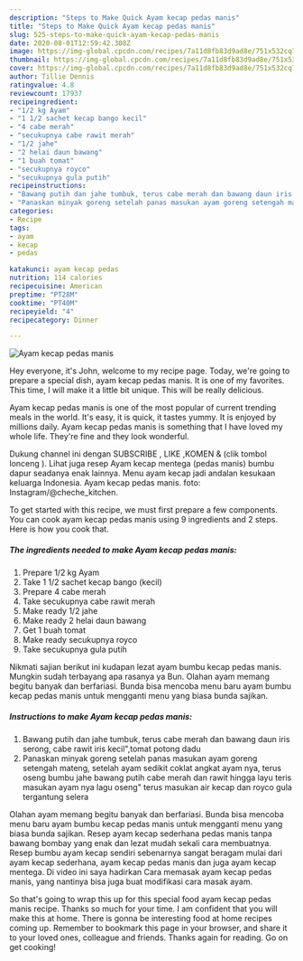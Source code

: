 ```yaml
---
description: "Steps to Make Quick Ayam kecap pedas manis"
title: "Steps to Make Quick Ayam kecap pedas manis"
slug: 525-steps-to-make-quick-ayam-kecap-pedas-manis
date: 2020-08-01T12:59:42.308Z
image: https://img-global.cpcdn.com/recipes/7a11d8fb83d9ad8e/751x532cq70/ayam-kecap-pedas-manis-foto-resep-utama.jpg
thumbnail: https://img-global.cpcdn.com/recipes/7a11d8fb83d9ad8e/751x532cq70/ayam-kecap-pedas-manis-foto-resep-utama.jpg
cover: https://img-global.cpcdn.com/recipes/7a11d8fb83d9ad8e/751x532cq70/ayam-kecap-pedas-manis-foto-resep-utama.jpg
author: Tillie Dennis
ratingvalue: 4.8
reviewcount: 17937
recipeingredient:
- "1/2 kg Ayam"
- "1 1/2 sachet kecap bango kecil"
- "4 cabe merah"
- "secukupnya cabe rawit merah"
- "1/2 jahe"
- "2 helai daun bawang"
- "1 buah tomat"
- "secukupnya royco"
- "secukupnya gula putih"
recipeinstructions:
- "Bawang putih dan jahe tumbuk, terus cabe merah dan bawang daun iris serong, cabe rawit iris kecil&#34;,tomat potong dadu"
- "Panaskan minyak goreng setelah panas masukan ayam goreng setengah mateng, setelah ayam sedikit coklat angkat ayam nya, terus oseng bumbu jahe bawang putih cabe merah dan rawit hingga layu teris masukan ayam nya lagu oseng&#34; terus masukan air kecap dan royco gula tergantung selera"
categories:
- Recipe
tags:
- ayam
- kecap
- pedas

katakunci: ayam kecap pedas 
nutrition: 114 calories
recipecuisine: American
preptime: "PT28M"
cooktime: "PT40M"
recipeyield: "4"
recipecategory: Dinner

---
```



![Ayam kecap pedas manis](https://img-global.cpcdn.com/recipes/7a11d8fb83d9ad8e/751x532cq70/ayam-kecap-pedas-manis-foto-resep-utama.jpg)

Hey everyone, it's John, welcome to my recipe page. Today, we're going to prepare a special dish, ayam kecap pedas manis. It is one of my favorites. This time, I will make it a little bit unique. This will be really delicious.

Ayam kecap pedas manis is one of the most popular of current trending meals in the world. It's easy, it is quick, it tastes yummy. It is enjoyed by millions daily. Ayam kecap pedas manis is something that I have loved my whole life. They're fine and they look wonderful.

Dukung channel ini dengan SUBSCRIBE , LIKE ,KOMEN &amp; (clik tombol lonceng ). Lihat juga resep Ayam kecap mentega (pedas manis) bumbu dapur seadanya enak lainnya. Menu ayam kecap jadi andalan kesukaan keluarga Indonesia. Ayam kecap pedas manis. foto: Instagram/@cheche_kitchen.


To get started with this recipe, we must first prepare a few components. You can cook ayam kecap pedas manis using 9 ingredients and 2 steps. Here is how you cook that.

<!--inarticleads1-->

##### The ingredients needed to make Ayam kecap pedas manis:

1. Prepare 1/2 kg Ayam
1. Take 1 1/2 sachet kecap bango (kecil)
1. Prepare 4 cabe merah
1. Take secukupnya cabe rawit merah
1. Make ready 1/2 jahe
1. Make ready 2 helai daun bawang
1. Get 1 buah tomat
1. Make ready secukupnya royco
1. Take secukupnya gula putih


Nikmati sajian berikut ini kudapan lezat ayam bumbu kecap pedas manis. Mungkin sudah terbayang apa rasanya ya Bun. Olahan ayam memang begitu banyak dan berfariasi. Bunda bisa mencoba menu baru ayam bumbu kecap pedas manis untuk mengganti menu yang biasa bunda sajikan. 

<!--inarticleads2-->

##### Instructions to make Ayam kecap pedas manis:

1. Bawang putih dan jahe tumbuk, terus cabe merah dan bawang daun iris serong, cabe rawit iris kecil&#34;,tomat potong dadu
1. Panaskan minyak goreng setelah panas masukan ayam goreng setengah mateng, setelah ayam sedikit coklat angkat ayam nya, terus oseng bumbu jahe bawang putih cabe merah dan rawit hingga layu teris masukan ayam nya lagu oseng&#34; terus masukan air kecap dan royco gula tergantung selera


Olahan ayam memang begitu banyak dan berfariasi. Bunda bisa mencoba menu baru ayam bumbu kecap pedas manis untuk mengganti menu yang biasa bunda sajikan. Resep ayam kecap sederhana pedas manis tanpa bawang bombay yang enak dan lezat mudah sekali cara membuatnya. Resep bumbu ayam kecap sendiri sebenarnya sangat beragam mulai dari ayam kecap sederhana, ayam kecap pedas manis dan juga ayam kecap mentega. Di video ini saya hadirkan Cara memasak ayam kecap pedas manis, yang nantinya bisa juga buat modifikasi cara masak ayam. 

So that's going to wrap this up for this special food ayam kecap pedas manis recipe. Thanks so much for your time. I am confident that you will make this at home. There is gonna be interesting food at home recipes coming up. Remember to bookmark this page in your browser, and share it to your loved ones, colleague and friends. Thanks again for reading. Go on get cooking!

